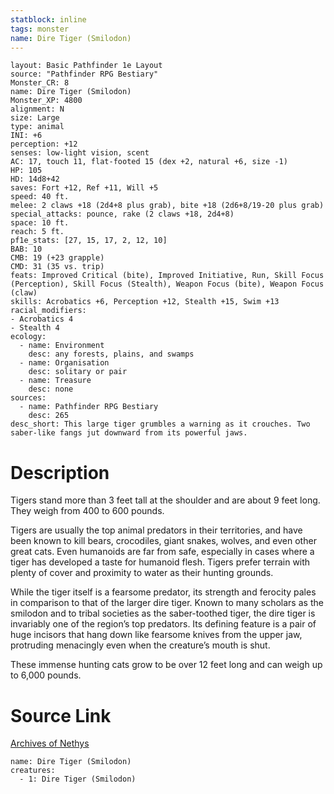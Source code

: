 ```yaml
---
statblock: inline
tags: monster
name: Dire Tiger (Smilodon)
---
```

```statblock
layout: Basic Pathfinder 1e Layout
source: "Pathfinder RPG Bestiary"
Monster_CR: 8
name: Dire Tiger (Smilodon)
Monster_XP: 4800
alignment: N
size: Large
type: animal
INI: +6
perception: +12
senses: low-light vision, scent
AC: 17, touch 11, flat-footed 15 (dex +2, natural +6, size -1)
HP: 105
HD: 14d8+42
saves: Fort +12, Ref +11, Will +5
speed: 40 ft.
melee: 2 claws +18 (2d4+8 plus grab), bite +18 (2d6+8/19-20 plus grab)
special_attacks: pounce, rake (2 claws +18, 2d4+8)
space: 10 ft.
reach: 5 ft.
pf1e_stats: [27, 15, 17, 2, 12, 10]
BAB: 10
CMB: 19 (+23 grapple)
CMD: 31 (35 vs. trip)
feats: Improved Critical (bite), Improved Initiative, Run, Skill Focus (Perception), Skill Focus (Stealth), Weapon Focus (bite), Weapon Focus (claw)
skills: Acrobatics +6, Perception +12, Stealth +15, Swim +13
racial_modifiers:
- Acrobatics 4
- Stealth 4
ecology:
  - name: Environment
    desc: any forests, plains, and swamps
  - name: Organisation
    desc: solitary or pair
  - name: Treasure
    desc: none
sources:
  - name: Pathfinder RPG Bestiary
    desc: 265
desc_short: This large tiger grumbles a warning as it crouches. Two saber-like fangs jut downward from its powerful jaws.
```
# Description
Tigers stand more than 3 feet tall at the shoulder and are about 9 feet long. They weigh from 400 to 600 pounds.

Tigers are usually the top animal predators in their territories, and have been known to kill bears, crocodiles, giant snakes, wolves, and even other great cats. Even humanoids are far from safe, especially in cases where a tiger has developed a taste for humanoid flesh. Tigers prefer terrain with plenty of cover and proximity to water as their hunting grounds.

While the tiger itself is a fearsome predator, its strength and ferocity pales in comparison to that of the larger dire tiger. Known to many scholars as the smilodon and to tribal societies as the saber-toothed tiger, the dire tiger is invariably one of the region’s top predators. Its defining feature is a pair of huge incisors that hang down like fearsome knives from the upper jaw, protruding menacingly even when the creature’s mouth is shut.

These immense hunting cats grow to be over 12 feet long and can weigh up to 6,000 pounds.
# Source Link
[Archives of Nethys](https://aonprd.com/MonsterDisplay.aspx?ItemName=Dire%20Tiger%20(Smilodon))
```encounter-table
name: Dire Tiger (Smilodon)
creatures:
  - 1: Dire Tiger (Smilodon)
```
